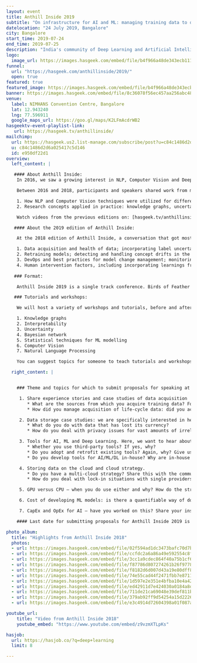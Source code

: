 ```yaml
---
layout: event
title: Anthill Inside 2019
subtitle: "On infrastructure for AI and ML: managing training data to data storage, cloud strategy and costs of developing ML models"
datelocation: "24 July 2019, Bangalore"
city: Bangalore
start_time: 2019-07-24
end_time: 2019-07-25
description: "India's community of Deep Learning and Artificial Intelligence practitioners"
logo:
  image_url: https://images.hasgeek.com/embed/file/b4f966a48de343ecb111cde4c2e8a34e
funnel:
  url: "https://hasgeek.com/anthillinside/2019/"
  open: true
featured: true
featured_image: https://images.hasgeek.com/embed/file/b4f966a48de343ecb111cde4c2e8a34e
banner: https://images.hasgeek.com/embed/file/8c36078f56ec457aa256abc4809e95fb
venue:
  label: NIMHANS Convention Centre, Bangalore
  lat: 12.943240
  lng: 77.596911
  google_maps_url: https://goo.gl/maps/K2LFmAcdrWB2
hasgeektv-event-playlist-link:
   url: https://hasgeek.tv/anthillinside/
mailchimp:
  url: https://hasgeek.us2.list-manage.com/subscribe/post?u=c84c1486d2d6a025417c5d146&id=e950df22d1
  u: c84c1486d2d6a025417c5d146
  id: e950df22d1
overview:
  left_content: |

   #### About Anthill Inside:
    In 2016, we saw a growing interest in NLP, Computer Vision and Deep Learning in The Fifth Elephant community. Consequently, we launched [Deep Learning conference](https://hasgeek.com/fifthelephant/deep-learning-2016/) in 2016 and learned that **the most pressing need in 2016 was understanding what products to build using AI.** For once, technology was ahead of its time. The challenge we faced was which business and domain problems to solve with AI.

    Between 2016 and 2018, participants and speakers shared work from medicine, e-commerce and advertising domains to navigate this challenge, and to explain:

    1. How NLP and Computer Vision techniques were utilized for different cases.
    2. Research concepts applied in practice: knowledge graphs, uncertainty, explainability (among others).

    Watch videos from the previous editions on: [hasgeek.tv/anthillinside](https://hasgeek.tv/anthillinside) to learn more about Anthill Inside.

   #### About the 2019 edition of Anthill Inside:

    At the 2018 edition of Anthill Inside, a conversation that got most traction and interest was about the hubs and spokes of AI. At a Birds of Feather (BOF) session on the hubs and spokes of AI, we discussed:

    1. Data acquisition and health of data; incorporating label uncertainty while training models.
    2. Retraining models; detecting and handling concept drifts in the data.
    3. DevOps and best practices for model change management; monitoring model health
    4. Human intervention factors, including incorporating learnings from the feedback loop; pointers for moving in the direction of auto-pilot mode.
    
   ### Format:

    Anthill Inside 2019 is a single track conference. Birds of Feather (BOF) sessions, round table discussions and office hours with speakers will be held in parallel with talks in the main auditorium.

   ### Tutorials and workshops:

    We will host a variety of workshops and tutorials, before and after the conference, as well as in other cities (Delhi and Hyderabad, besides Bangalore) between June and December 2019. **If you want to teach a tutorial or a hands-on workshop on the following topics, submit a proposal [here](https://hasgeek.com/anthillinside/2019/).**

    1. Knowledge graphs
    2. Interpretability
    3. Uncertainty
    4. Bayesian network
    5. Statistical techniques for ML modelling
    6. Computer Vision
    7. Natural Language Processing

    You can suggest topics for someone to teach tutorials and workshops, or instructors from who you’d like to learn more. Suggestions and submissions have to be made [here](https://hasgeek.com/anthillinside/2019/).

  right_content: |


    ### Theme and topics for which to submit proposals for speaking at the 2019 edition:

     1. Share experience stories and case studies of data acquisition
        * What are the sources from which you acquire training data? For example, how did you solve the cold start problem in your domain?
        * How did you manage acquisition of life-cycle data: did you acquire the data internally and labelled the data; or, did you acquire the data from external sources and labelled the data internally; or did you acquire externally labelled data? What were the challenges with storing data in each case?

     2. Data storage case studies: we are specifically interested in hearing about:
        * What do you do with data that has lost its currency?
        * How do you deal with privacy issues for vast amounts of irrelevant data?

     3. Tools for AI, ML and Deep Learning. Here, we want to hear about:
        * Whether you use third-party tools? If yes, why?
        * Do you adopt and retrofit existing tools? Again, why? Give us a detailed case study.
        * Do you develop tools for AI/ML/DL in-house? Why are in-house tools necessary for your case?

     4. Storing data on the cloud and cloud strategy.
        * Do you have a multi-cloud strategy? Share this with the community.
        * How do you deal with lock-in situations with single providers?

     5. GPU versus CPU – when you do use either and why? How do the strengths and limitations of each play out for your use case?

     6. Cost of developing ML models: is there a quantifiable way of doing this?

     7. CapEx and OpEx for AI – have you worked on this? Share your insights with the community.

    #### Last date for submitting proposals for Anthill Inside 2019 is 30 April.

photo_album:
  title: "Highlights from Anthill Inside 2018"
  photos:
  - url: https://images.hasgeek.com/embed/file/02f594ad1dc3473bafc70d7b1e5f9f66?size=640x480
  - url: https://images.hasgeek.com/embed/file/ccfdc2a6a86a49e592554c8fce510dcf?size=640x480
  - url: https://images.hasgeek.com/embed/file/3cc1a9cdec864f40a75b1cf66a19bfed?size=640x480
  - url: https://images.hasgeek.com/embed/file/f87786d807274261b26f9778287034b4?size=640x480
  - url: https://images.hasgeek.com/embed/file/f8182d6d007d43a19e80dff83c887910?size=640x480
  - url: https://images.hasgeek.com/embed/file/74e55cad44f2471fbb7e8711e60b4bb0?size=640x480
  - url: https://images.hasgeek.com/embed/file/1d597e2e351e4bfba10e4a426043ebec?size=640x480
  - url: https://images.hasgeek.com/embed/file/ed42911d7e424030a0184a8d781812e7?size=640x480
  - url: https://images.hasgeek.com/embed/file/711de21ca69048e39def811ba2b60b41?size=640x480
  - url: https://images.hasgeek.com/embed/file/379ab92ff9d54254a15d2226f5569bce?size=640x480
  - url: https://images.hasgeek.com/embed/file/e3c4914d72604398a01f087a05f9cb89?size=640x480

youtube_url:
    title: "Video from Anthill Inside 2018"
    youtube_embed: "https://www.youtube.com/embed/z9vzmXTLpKs"

hasjob:
  url: https://hasjob.co/?q=deep+learning
  limit: 8

---
```

